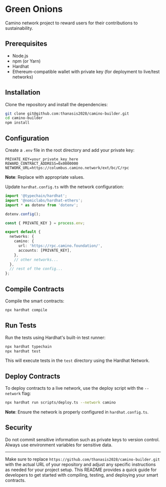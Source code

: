 # Green Onions

Camino network project to reward users for their contributions to sustainability.

## Prerequisites

- Node.js
- npm (or Yarn)
- Hardhat
- Ethereum-compatible wallet with private key (for deployment to live/test networks)

## Installation

Clone the repository and install the dependencies:

```bash
git clone git@github.com:thanasis2028/camino-builder.git
cd camino-builder
npm install
```

## Configuration

Create a `.env` file in the root directory and add your private key:

```env
PRIVATE_KEY=your_private_key_here
REWARD_CONTRACT_ADDRESS=0x0000000
NETWORK_URL=https://columbus.camino.network/ext/bc/C/rpc
```

**Note**: Replace with appropriate values.

Update `hardhat.config.ts` with the network configuration:

```typescript
import '@typechain/hardhat';
import '@nomiclabs/hardhat-ethers';
import * as dotenv from 'dotenv';

dotenv.config();

const { PRIVATE_KEY } = process.env;

export default {
  networks: {
    camino: {
      url: 'https://rpc.camino.foundation/',
      accounts: [PRIVATE_KEY],
    },
    // other networks...
  },
  // rest of the config...
};
```

## Compile Contracts

Compile the smart contracts:

```bash
npx hardhat compile
```

## Run Tests

Run the tests using Hardhat's built-in test runner:

```bash
npx hardhat typechain 
npx hardhat test
```

This will execute tests in the `test` directory using the Hardhat Network.

## Deploy Contracts

To deploy contracts to a live network, use the deploy script with the `--network` flag:

```bash
npx hardhat run scripts/deploy.ts --network camino
```

**Note**: Ensure the network is properly configured in `hardhat.config.ts`.

## Security

Do not commit sensitive information such as private keys to version control. Always use environment variables for sensitive data.

---

Make sure to replace `https://github.com/thanasis2028/camino-builder.git` with the actual URL of your repository and adjust any specific instructions as needed for your project setup. This README provides a quick guide for developers to get started with compiling, testing, and deploying your smart contracts.